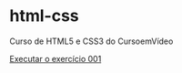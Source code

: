 # html-css
 Curso de HTML5 e CSS3 do CursoemVídeo

<a href="https://alvarojmac.github.io/html-css/exercicios/ex001/index.html">Executar o exercício 001</a>